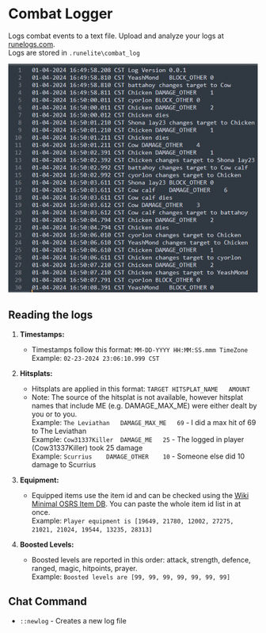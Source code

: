 # Combat Logger
Logs combat events to a text file. Upload and analyze your logs at [runelogs.com](https://runelogs.com/).  
Logs are stored in `.runelite\combat_log`

![img.png](img.png)

## Reading the logs

1. **Timestamps:**
    - Timestamps follow this format: `MM-DD-YYYY HH:MM:SS.mmm TimeZone`  
      Example: `02-23-2024 23:06:10.999 CST`

2. **Hitsplats:**
    - Hitsplats are applied in this format: `TARGET	HITSPLAT_NAME	AMOUNT`  
    - Note: The source of the hitsplat is not available, however hitsplat names that include ME (e.g. DAMAGE_MAX_ME) were either dealt by you or to you.  
      Example: `The Leviathan	DAMAGE_MAX_ME	69` - I did a max hit of 69 to The Leviathan  
      Example: `Cow31337Killer	DAMAGE_ME	25` - The logged in player (Cow31337Killer) took 25 damage  
      Example: `Scurrius	DAMAGE_OTHER	10` - Someone else did 10 damage to Scurrius
3. **Equipment:**
    - Equipped items use the item id and can be checked using the [Wiki Minimal OSRS Item DB](https://chisel.weirdgloop.org/moid/item_id.html). You can paste the whole item id list in at once.  
      Example: `Player equipment is [19649, 21780, 12002, 27275, 21021, 21024, 19544, 13235, 28313]`

4. **Boosted Levels:**
    - Boosted levels are reported in this order: attack, strength, defence, ranged, magic, hitpoints, prayer.  
      Example: `Boosted levels are [99, 99, 99, 99, 99, 99, 99]`

## Chat Command

- `::newlog` - Creates a new log file